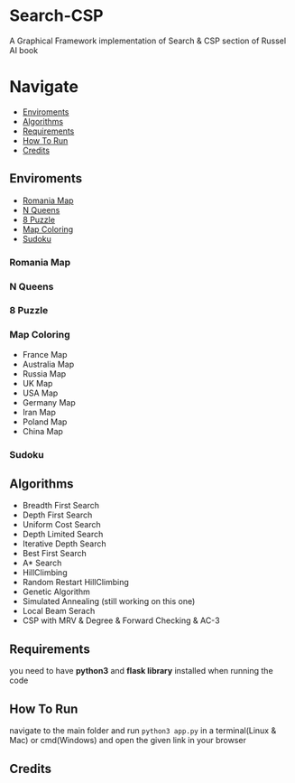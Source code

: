# Search-CSP
A Graphical Framework implementation of Search &amp; CSP section of Russel AI book



# Navigate

* [Enviroments](#Enviroments)
* [Algorithms](#Algorithms)
* [Requirements](#Requirements)
* [How To Run](#How-To-Run)
* [Credits](#Credits)




## Enviroments

* [Romania Map](#Romania-Map)
* [N Queens](#N-Queens)
* [8 Puzzle](#8-puzzle)
* [Map Coloring](#Map-Coloring)
* [Sudoku](#Sudoku)

### Romania Map


### N Queens


### 8 Puzzle


### Map Coloring
* France Map
* Australia Map
* Russia Map
* UK Map
* USA Map
* Germany Map
* Iran Map
* Poland Map
* China Map


### Sudoku




## Algorithms
* Breadth First Search
* Depth First Search
* Uniform Cost Search
* Depth Limited Search
* Iterative Depth Search
* Best First Search
* A* Search
* HillClimbing
* Random Restart HillClimbing
* Genetic Algorithm
* Simulated Annealing (still working on this one)
* Local Beam Serach
* CSP with MRV & Degree & Forward Checking & AC-3

## Requirements
you need to have <b>python3</b> and <b>flask library</b> installed when running the code

## How To Run
navigate to the main folder and run <code>python3 app.py</code> in a terminal(Linux & Mac) or cmd(Windows) and open the given link in your browser

## Credits

